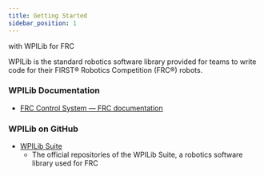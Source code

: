 ```yaml
---
title: Getting Started
sidebar_position: 1
---
```

with WPILib for FRC

WPILib is the standard robotics software library provided for teams to write code for their FIRST® Robotics Competition (FRC®) robots. 

### WPILib Documentation
- [FRC Control System — FRC documentation](https://docs.wpilib.org/en/stable/index.html)

### WPILib on GitHub
- [WPILib Suite](https://github.com/wpilibsuite)
    * The official repositories of the WPILib Suite, a robotics software library used for FRC
